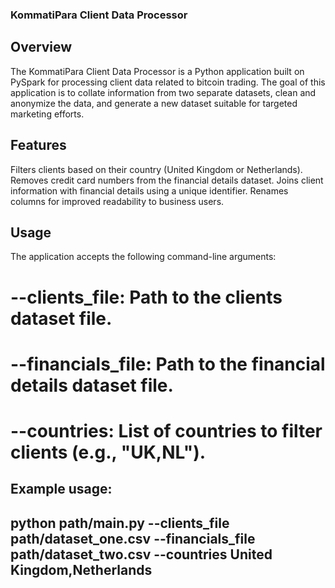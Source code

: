 ### KommatiPara Client Data Processor
## Overview
The KommatiPara Client Data Processor is a Python application built on PySpark for processing client data related to bitcoin trading. The goal of this application is to collate information from two separate datasets, clean and anonymize the data, and generate a new dataset suitable for targeted marketing efforts.

## Features
Filters clients based on their country (United Kingdom or Netherlands).
Removes credit card numbers from the financial details dataset.
Joins client information with financial details using a unique identifier.
Renames columns for improved readability to business users.

## Usage
The application accepts the following command-line arguments:

# --clients_file: Path to the clients dataset file.
# --financials_file: Path to the financial details dataset file.
# --countries: List of countries to filter clients (e.g., "UK,NL").

## Example usage:
## python path/main.py --clients_file path/dataset_one.csv --financials_file path/dataset_two.csv --countries United Kingdom,Netherlands
